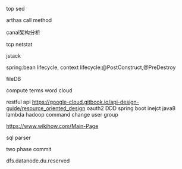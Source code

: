 top sed

arthas call method

canal架构分析

tcp netstat

jstack

spring:bean lifecycle, context lifecycle:@PostConstruct,@PreDestroy

fileDB

compute terms word cloud

restful api
https://google-cloud.gitbook.io/api-design-guide/resource_oriented_design
oauth2
DDD
spring boot inejct
java8 lambda
hadoop command change user group

https://www.wikihow.com/Main-Page

sql parser

two phase commit

dfs.datanode.du.reserved
